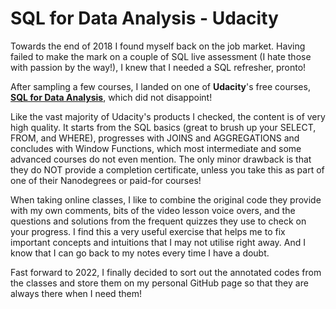 # SQL for Data Analysis - Udacity

Towards the end of 2018 I found myself back on the job market. Having failed to make the mark on a couple of SQL live assessment (I hate those with passion by the way!), I knew that I needed a SQL refresher, pronto!

After sampling a few courses, I landed on one of __Udacity__'s free courses, [__SQL for Data Analysis__](https://www.udacity.com/course/sql-for-data-analysis--ud198), which did not disappoint! 

Like the vast majority of Udacity's products I checked, the content is of very high quality. It starts from the SQL basics (great to brush up your SELECT, FROM, and WHERE), progresses with JOINS and AGGREGATIONS and concludes with Window Functions, which most intermediate and some advanced courses do not even mention. The only minor drawback is that they do NOT provide a completion certificate, unless you take this as part of one of their Nanodegrees or paid-for courses!

When taking online classes, I like to combine the original code they provide with my own comments, bits of the video lesson voice overs, and the questions and solutions from the frequent quizzes they use to check on your progress. I find this a very useful exercise that helps me to fix important concepts and intuitions that I may not utilise right away. And I know that I can go back to my notes every time I have a doubt. 

Fast forward to 2022, I finally decided to sort out the annotated codes from the classes and store them on my personal GitHub page so that they are always there when I need them!

